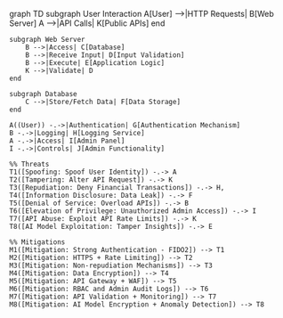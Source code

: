 graph TD
    subgraph User Interaction
        A[User] -->|HTTP Requests| B[Web Server]
        A -->|API Calls| K[Public APIs]
    end

    subgraph Web Server
        B -->|Access| C[Database]
        B -->|Receive Input| D[Input Validation]
        B -->|Execute| E[Application Logic]
        K -->|Validate| D
    end

    subgraph Database
        C -->|Store/Fetch Data| F[Data Storage]
    end

    A((User)) -.->|Authentication| G[Authentication Mechanism]
    B -.->|Logging| H[Logging Service]
    A -.->|Access| I[Admin Panel]
    I -.->|Controls| J[Admin Functionality]

    %% Threats
    T1([Spoofing: Spoof User Identity]) -.-> A
    T2([Tampering: Alter API Request]) -.-> K
    T3([Repudiation: Deny Financial Transactions]) -.-> H,
    T4([Information Disclosure: Data Leak]) -.-> F
    T5([Denial of Service: Overload APIs]) -.-> B
    T6([Elevation of Privilege: Unauthorized Admin Access]) -.-> I
    T7([API Abuse: Exploit API Rate Limits]) -.-> K
    T8([AI Model Exploitation: Tamper Insights]) -.-> E
    
    %% Mitigations
    M1([Mitigation: Strong Authentication - FIDO2]) --> T1
    M2([Mitigation: HTTPS + Rate Limiting]) --> T2
    M3([Mitigation: Non-repudiation Mechanisms]) --> T3
    M4([Mitigation: Data Encryption]) --> T4
    M5([Mitigation: API Gateway + WAF]) --> T5
    M6([Mitigation: RBAC and Admin Audit Logs]) --> T6
    M7([Mitigation: API Validation + Monitoring]) --> T7
    M8([Mitigation: AI Model Encryption + Anomaly Detection]) --> T8
